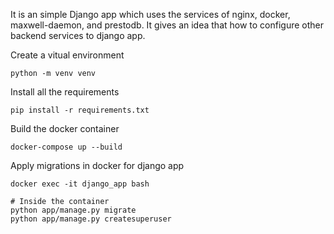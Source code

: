 It is an simple Django app which uses the services of nginx, docker, maxwell-daemon, and prestodb. It gives an idea that how to configure other backend services to django app.

Create a vitual environment
```
python -m venv venv
```

Install all the requirements
```
pip install -r requirements.txt
```

Build the docker container
```
docker-compose up --build
```
Apply migrations in docker for django app
```
docker exec -it django_app bash

# Inside the container
python app/manage.py migrate
python app/manage.py createsuperuser

```